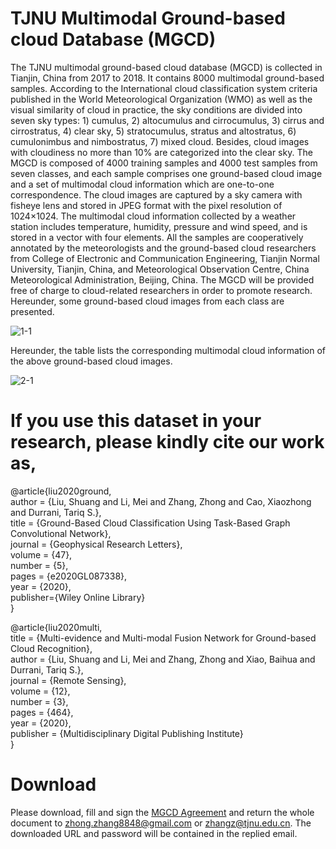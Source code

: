 # TJNU Multimodal Ground-based cloud Database (MGCD)
The TJNU multimodal ground-based cloud database (MGCD) is collected in Tianjin, China from 2017 to 2018. It contains 8000 multimodal ground-based samples. According to the International cloud classification system criteria published in the World Meteorological Organization (WMO) as well as the visual similarity of cloud in practice, the sky conditions are divided into seven sky types: 1) cumulus, 2) altocumulus and cirrocumulus, 3) cirrus and cirrostratus, 4) clear sky, 5) stratocumulus, stratus and altostratus, 6) cumulonimbus and nimbostratus, 7) mixed cloud. Besides, cloud images with cloudiness no more than 10% are categorized into the clear sky. The MGCD is composed of 4000 training samples and 4000 test samples from seven classes, and each sample comprises one ground-based cloud image and a set of multimodal cloud information which are one-to-one correspondence. The cloud images are captured by a sky camera with fisheye lens and stored in JPEG format with the pixel resolution of 1024×1024. The multimodal cloud information collected by a weather station includes temperature, humidity, pressure and wind speed, and is stored in a vector with four elements. All the samples are cooperatively annotated by the meteorologists and the ground-based cloud researchers from College of Electronic and Communication Engineering, Tianjin Normal University, Tianjin, China, and Meteorological Observation Centre, China Meteorological Administration, Beijing, China. The MGCD will be provided free of charge to cloud-related researchers in order to promote research. Hereunder, some ground-based cloud images from each class are presented.

![1-1](https://github.com/zhongzhang8848/Multimodal-Ground-based-cloud-Database-MGCD-/blob/master/1-1.jpg)

Hereunder, the table lists the corresponding multimodal cloud information of the above ground-based cloud images.

![2-1](https://github.com/zhongzhang8848/Multimodal-Ground-based-cloud-Database-MGCD-/blob/master/2-1.jpg)

# If you use this dataset in your research, please kindly cite our work as,
@article{liu2020ground,  
author = {Liu, Shuang and Li, Mei and Zhang, Zhong and Cao, Xiaozhong and Durrani, Tariq S.},  
title = {Ground-Based Cloud Classification Using Task-Based Graph Convolutional Network},  
journal = {Geophysical Research Letters},  
volume = {47},  
number = {5},  
pages = {e2020GL087338},  
year = {2020},  
publisher={Wiley Online Library}  
}

@article{liu2020multi,  
title = {Multi-evidence and Multi-modal Fusion Network for Ground-based Cloud Recognition},  
author = {Liu, Shuang and Li, Mei and Zhang, Zhong and Xiao, Baihua and Durrani, Tariq S.},  
journal = {Remote Sensing},  
volume = {12},  
number = {3},  
pages = {464},  
year = {2020},  
publisher = {Multidisciplinary Digital Publishing Institute}  
}

# Download
Please download, fill and sign the [MGCD Agreement](https://github.com/zhongzhang8848/Multimodal-Ground-based-Cloud-Database/blob/master/MGCD%20Agreement.pdf) and return the whole document to zhong.zhang8848@gmail.com or zhangz@tjnu.edu.cn. The downloaded URL and password will be contained in the replied email.
